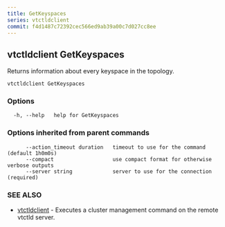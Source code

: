 ```yaml
---
title: GetKeyspaces
series: vtctldclient
commit: f4d1487c72392cec566ed9ab39a00c7d027cc8ee
---
```

## vtctldclient GetKeyspaces

Returns information about every keyspace in the topology.

```
vtctldclient GetKeyspaces
```

### Options

```
  -h, --help   help for GetKeyspaces
```

### Options inherited from parent commands

```
      --action_timeout duration   timeout to use for the command (default 1h0m0s)
      --compact                   use compact format for otherwise verbose outputs
      --server string             server to use for the connection (required)
```

### SEE ALSO

* [vtctldclient](../)	 - Executes a cluster management command on the remote vtctld server.

